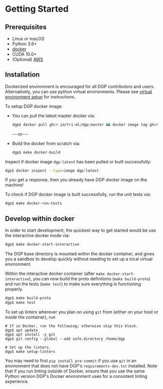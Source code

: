 # Getting Started

## Prerequisites

- Linux or macOS
- Python 3.6+
- [docker](https://docs.docker.com/engine/install/)
- CUDA 10.0+
- (Optional) [AWS](AWS.md)

## Installation

Dockerized environment is encouraged for all DGP contributors and users.
Alternatively, you can use python virtual environments. Please see
[virtual environment setup](VIRTUAL_ENV.md) for instructions.

To setup DGP docker image:

- You can pull the latest master docker via:

  ```sh
  dgp$ docker pull ghcr.io/tri-ml/dgp:master && docker image tag ghcr.io/tri-ml/dgp:master dgp:latest
  ```

  ---or---

- Build the docker from scratch via:

  ```sh
  dgp$ make docker-build
  ```

Inspect if docker image `dgp:latest` has been pulled or built successfully:

```sh
dgp$ docker inspect --type=image dgp:latest
```

If you get a response, then you already have DGP docker image on the machine!

To check if DGP docker image is built successfully, run the unit tests via:

```sh
dgp$ make docker-run-tests
```

## Develop within docker

In order to start development, the quickest way to get started would be use the
interactive docker mode via:

```sh
dgp$ make docker-start-interactive
```

The DGP base directory is mounted within the docker container, and gives you a
sandbox to develop quickly without needing to set up a local virtual
environment.

Within the interactive docker container (after `make docker-start-interactive`),
you can now build the proto definitions (`make build-proto`) and run the tests
(`make test`) to make sure everything is functioning properly.

```sh
dgp$ make build-proto
dgp$ make test
```

To set up linters wherever you plan on using `git` from (either on your host or
inside the container), run

```
# If in Docker, run the following; otherwise skip this block.
dgp$ apt update
dgp$ apt install -y git
dgp$ git config --global --add safe.directory /home/dgp

# Set up the linters.
dgp$ make setup-linters
```

You may need to first `pip install pre-commit` if you use `git` in an
environment that does not have DGP's `requirements-dev.txt` installed. Note that
if you run linting outside of Docker, ensure that you use the same Python
version DGP's Docker environment uses for a consistent linting experience.
